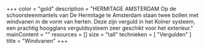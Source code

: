+++
color = "gold"
description = "HERMITAGE AMSTERDAM Op de schoorsteenmantels van De Hermitage te Amsterdam staan twee bollen met windvanen in de vorm van herten. Deze zijn verguld in het Kolner systeem, een prachtig hoogglans verguldsysteem zeer geschikt voor het exterieur."
mainContent = ""
resources = []
size = "tall"
technieken = [
  "Vergulden"
]
title = "Windvanen"
+++
